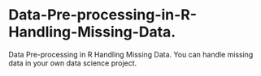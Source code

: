 # Data-Pre-processing-in-R-Handling-Missing-Data.
Data Pre-processing in R Handling Missing Data. You can handle missing data in your own data science project. 
